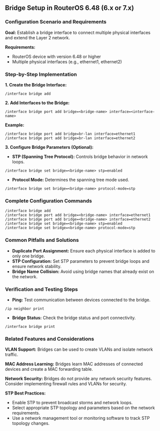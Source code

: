 ## Bridge Setup in RouterOS 6.48 (6.x or 7.x)

### Configuration Scenario and Requirements

**Goal:** Establish a bridge interface to connect multiple physical interfaces and extend the Layer 2 network.

**Requirements:**

- RouterOS device with version 6.48 or higher
- Multiple physical interfaces (e.g., ethernet1, ethernet2)

### Step-by-Step Implementation

**1. Create the Bridge Interface:**

```
/interface bridge add
```

**2. Add Interfaces to the Bridge:**

```
/interface bridge port add bridge=<bridge-name> interface=<interface-name>
```
**Example:**

```
/interface bridge port add bridge=br-lan interface=ethernet1
/interface bridge port add bridge=br-lan interface=ethernet2
```

**3. Configure Bridge Parameters (Optional):**

- **STP (Spanning Tree Protocol):** Controls bridge behavior in network loops.
```
/interface bridge set bridge=<bridge-name> stp=enabled
```
- **Protocol Mode:** Determines the spanning tree mode used.
```
/interface bridge set bridge=<bridge-name> protocol-mode=stp
```

### Complete Configuration Commands

```
/interface bridge add
/interface bridge port add bridge=<bridge-name> interface=ethernet1
/interface bridge port add bridge=<bridge-name> interface=ethernet2
/interface bridge set bridge=<bridge-name> stp=enabled
/interface bridge set bridge=<bridge-name> protocol-mode=stp
```

### Common Pitfalls and Solutions

- **Duplicate Port Assignment:** Ensure each physical interface is added to only one bridge.
- **STP Configuration:** Set STP parameters to prevent bridge loops and ensure network stability.
- **Bridge Name Collision:** Avoid using bridge names that already exist on the network.

### Verification and Testing Steps

- **Ping:** Test communication between devices connected to the bridge.
```
/ip neighbor print
```
- **Bridge Status:** Check the bridge status and port connectivity.
```
/interface bridge print
```

### Related Features and Considerations

**VLAN Support:** Bridges can be used to create VLANs and isolate network traffic.

**MAC Address Learning:** Bridges learn MAC addresses of connected devices and create a MAC forwarding table.

**Network Security:** Bridges do not provide any network security features. Consider implementing firewall rules and VLANs for security.

**STP Best Practices:**

- Enable STP to prevent broadcast storms and network loops.
- Select appropriate STP topology and parameters based on the network requirements.
- Use a network management tool or monitoring software to track STP topology changes.